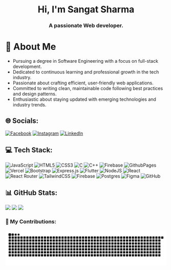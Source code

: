 <h1 align="center">Hi, I'm Sangat Sharma</hl>
<h3 align="center">A passionate Web developer.</h3>

 # 💫 About Me
 
- Pursuing a degree in Software Engineering with a focus on full-stack development. 
- Dedicated to continuous learning and professional growth in the tech industry.
- Passionate about crafting efficient, user-friendly web applications.
- Committed to writing clean, maintainable code following best practices and design patterns.
- Enthusiastic about staying updated with emerging technologies and industry trends.


## 🌐 Socials:
[![Facebook](https://img.shields.io/badge/Facebook-%231877F2.svg?logo=Facebook&logoColor=white)](https://facebook.com/sangatsharma2) [![Instagram](https://img.shields.io/badge/Instagram-%23E4405F.svg?logo=Instagram&logoColor=white)](https://instagram.com/sangat_sharma/) [![LinkedIn](https://img.shields.io/badge/LinkedIn-%230077B5.svg?logo=linkedin&logoColor=white)](https://linkedin.com/in/sangat-sharma-080b6a215/) 

## 💻 Tech Stack:
![JavaScript](https://img.shields.io/badge/javascript-%23323330.svg?style=for-the-badge&logo=javascript&logoColor=%23F7DF1E) ![HTML5](https://img.shields.io/badge/html5-%23E34F26.svg?style=for-the-badge&logo=html5&logoColor=white) ![CSS3](https://img.shields.io/badge/css3-%231572B6.svg?style=for-the-badge&logo=css3&logoColor=white) ![C](https://img.shields.io/badge/c-%2300599C.svg?style=for-the-badge&logo=c&logoColor=white) ![C++](https://img.shields.io/badge/c++-%2300599C.svg?style=for-the-badge&logo=c%2B%2B&logoColor=white) ![Firebase](https://img.shields.io/badge/firebase-%23039BE5.svg?style=for-the-badge&logo=firebase) ![GithubPages](https://img.shields.io/badge/github%20pages-121013?style=for-the-badge&logo=github&logoColor=white) ![Vercel](https://img.shields.io/badge/vercel-%23000000.svg?style=for-the-badge&logo=vercel&logoColor=white) ![Bootstrap](https://img.shields.io/badge/bootstrap-%238511FA.svg?style=for-the-badge&logo=bootstrap&logoColor=white) ![Express.js](https://img.shields.io/badge/express.js-%23404d59.svg?style=for-the-badge&logo=express&logoColor=%2361DAFB) ![Flutter](https://img.shields.io/badge/Flutter-%2302569B.svg?style=for-the-badge&logo=Flutter&logoColor=white) ![NodeJS](https://img.shields.io/badge/node.js-6DA55F?style=for-the-badge&logo=node.js&logoColor=white) ![React](https://img.shields.io/badge/react-%2320232a.svg?style=for-the-badge&logo=react&logoColor=%2361DAFB) ![React Router](https://img.shields.io/badge/React_Router-CA4245?style=for-the-badge&logo=react-router&logoColor=white) ![TailwindCSS](https://img.shields.io/badge/tailwindcss-%2338B2AC.svg?style=for-the-badge&logo=tailwind-css&logoColor=white) ![Firebase](https://img.shields.io/badge/firebase-a08021?style=for-the-badge&logo=firebase&logoColor=ffcd34) ![Postgres](https://img.shields.io/badge/postgres-%23316192.svg?style=for-the-badge&logo=postgresql&logoColor=white) ![Figma](https://img.shields.io/badge/figma-%23F24E1E.svg?style=for-the-badge&logo=figma&logoColor=white) ![GitHub](https://img.shields.io/badge/github-%23121011.svg?style=for-the-badge&logo=github&logoColor=white)
## 📊 GitHub Stats:
![](https://github-readme-stats.vercel.app/api?username=sangatsharma&theme=city_lights&hide_border=true&include_all_commits=false&count_private=false)
![](https://github-readme-streak-stats.herokuapp.com/?user=sangatsharma&theme=city_lights&hide_border=true)
![](https://github-readme-stats.vercel.app/api/top-langs/?username=sangatsharma&theme=city_lights&hide_border=true&include_all_commits=false&count_private=false&layout=compact)


### 💪 My Contributions:
![snake gif](https://github.com/sangatsharma/sangatsharma/blob/output/github-snake.svg)

